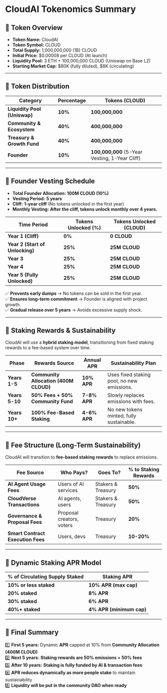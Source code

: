 
# CloudAI Tokenomics Summary

## 📌 Token Overview
- **Token Name:** CloudAI  
- **Token Symbol:** CLOUD  
- **Total Supply:** 1,000,000,000 (1B) CLOUD  
- **Initial Price:** $0.00008 per CLOUD (At launch)  
- **Liquidity Pool:** 3 ETH + 100,000,000 CLOUD (Uniswap on Base L2)  
- **Starting Market Cap:** $80K (fully diluted), $8K (circulating)  

---

## 📌 Token Distribution

| **Category**               | **Percentage** | **Tokens (CLOUD)** |
|----------------------------|--------------|----------------|
| **Liquidity Pool (Uniswap)**  | **10%**  | **100,000,000** |
| **Community & Ecosystem**    | **40%**  | **400,000,000** |
| **Treasury & Growth Fund**   | **40%**  | **400,000,000** |
| **Founder**                 | **10%**  | **100,000,000** (5-Year Vesting, 1-Year Cliff) |

---

## 📌 Founder Vesting Schedule

- **Total Founder Allocation:** **100M CLOUD (10%)**  
- **Vesting Period:** **5 years**  
- **Cliff:** **1-year cliff** (No tokens unlocked in the first year)  
- **Monthly Vesting:** **After the cliff, tokens unlock monthly over 4 years.**  

| **Time Period**   | **Tokens Unlocked (%)** | **Tokens Unlocked (CLOUD)** |
|------------------|----------------------|--------------------------|
| **Year 1 (Cliff)** | **0%** | **0 CLOUD** |
| **Year 2 (Start of Unlocking)** | **25%** | **25M CLOUD** |
| **Year 3** | **25%** | **25M CLOUD** |
| **Year 4** | **25%** | **25M CLOUD** |
| **Year 5 (Fully Unlocked)** | **25%** | **25M CLOUD** |

✅ **Prevents early dumps** → No tokens can be sold in the first year.  
✅ **Ensures long-term commitment** → Founder is aligned with project growth.  
✅ **Gradual release over 5 years** → Avoids excessive supply shock.  

---

## 📌 Staking Rewards & Sustainability

CloudAI will use a **hybrid staking model**, transitioning from fixed staking rewards to a fee-based system over time.

| **Phase**  | **Rewards Source** | **Annual APR** | **Sustainability Plan** |
|------------|------------------|--------------|--------------------|
| **Years 1-5**  | **Community Allocation (400M CLOUD)** | **10% APR** | Uses fixed staking pool, no new emissions. |
| **Years 5-10** | **50% Fees + 50% Community Fund** | **7-8% APR** | Slowly replaces emissions with fees. |
| **Years 10+**  | **100% Fee-Based Staking** | **4-6% APR** | No new tokens minted, fully sustainable. |

---

## 📌 Fee Structure (Long-Term Sustainability)

CloudAI will transition to **fee-based staking rewards** to replace emissions.

| **Fee Source**  | **Who Pays?**  | **Goes To?**  | **% to Staking Rewards**  |
|--------------|------------|------------|------------------|
| **AI Agent Usage Fees** | Users of AI services | Stakers & Treasury | **50%** |
| **CloudVerse Transactions** | AI agents, users | Stakers & Treasury | **50%** |
| **Governance & Proposal Fees** | Proposal creators, voters | Treasury | **20%** |
| **Smart Contract Execution Fees** | Users, devs | Treasury | **10-20%** |

---

## 📌 Dynamic Staking APR Model

| **% of Circulating Supply Staked** | **Staking APR** |
|-----------------------------|----------------|
| **10% or less staked** | **10% APR (max cap)** |
| **20% staked** | **8% APR** |
| **30% staked** | **6% APR** |
| **40%+ staked** | **4% APR (minimum cap)** |

---

## 📌 Final Summary
1️⃣ **First 5 years:** Dynamic **APR** capped at 10% from **Community Allocation (400M CLOUD)**  
2️⃣ **Next 5 years:** **Staking rewards are 50% emissions + 50% fees**  
3️⃣ **After 10 years:** **Staking is fully funded by AI & transaction fees**  
4️⃣ **APR reduces dynamically as more people stake** to maintain sustainability  
5️⃣ **Liquidity will be put in the community DAO when ready**  

  

